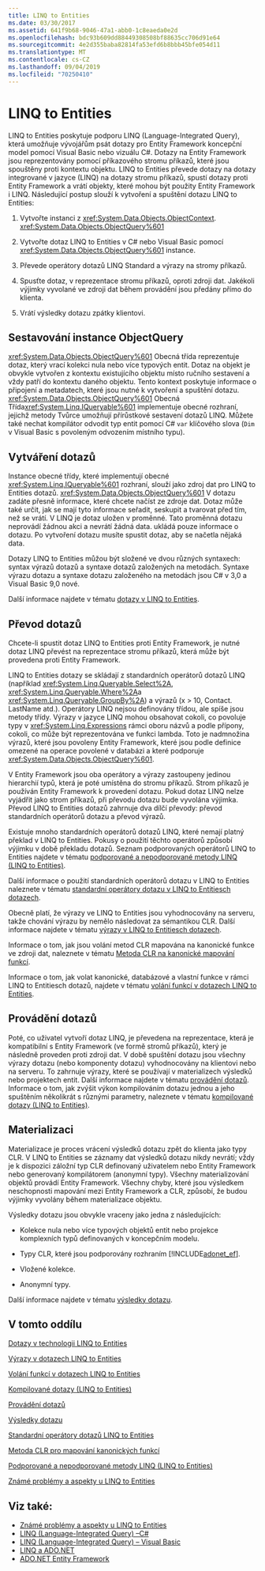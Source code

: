 ```yaml
---
title: LINQ to Entities
ms.date: 03/30/2017
ms.assetid: 641f9b68-9046-47a1-abb0-1c8eaeda0e2d
ms.openlocfilehash: bdc93b609dd88449308508bf88635cc706d91e64
ms.sourcegitcommit: 4e2d355baba82814fa53efd6b8bbb45bfe054d11
ms.translationtype: MT
ms.contentlocale: cs-CZ
ms.lasthandoff: 09/04/2019
ms.locfileid: "70250410"
---
```

# <a name="linq-to-entities"></a>LINQ to Entities
LINQ to Entities poskytuje podporu LINQ (Language-Integrated Query), která umožňuje vývojářům psát dotazy pro Entity Framework koncepční model pomocí Visual Basic nebo vizuálu C#. Dotazy na Entity Framework jsou reprezentovány pomocí příkazového stromu příkazů, které jsou spouštěny proti kontextu objektu. LINQ to Entities převede dotazy na dotazy integrované v jazyce (LINQ) na dotazy stromu příkazů, spustí dotazy proti Entity Framework a vrátí objekty, které mohou být použity Entity Framework i LINQ. Následující postup slouží k vytvoření a spuštění dotazu LINQ to Entities:  
  
1. Vytvořte instanci z <xref:System.Data.Objects.ObjectContext>. <xref:System.Data.Objects.ObjectQuery%601>  
  
2. Vytvořte dotaz LINQ to Entities v C# nebo Visual Basic pomocí <xref:System.Data.Objects.ObjectQuery%601> instance.  
  
3. Převede operátory dotazů LINQ Standard a výrazy na stromy příkazů.  
  
4. Spusťte dotaz, v reprezentace stromu příkazů, oproti zdroji dat. Jakékoli výjimky vyvolané ve zdroji dat během provádění jsou předány přímo do klienta.  
  
5. Vrátí výsledky dotazu zpátky klientovi.  
  
## <a name="constructing-an-objectquery-instance"></a>Sestavování instance ObjectQuery  
 <xref:System.Data.Objects.ObjectQuery%601> Obecná třída reprezentuje dotaz, který vrací kolekci nula nebo více typových entit. Dotaz na objekt je obvykle vytvořen z kontextu existujícího objektu místo ručního sestavení a vždy patří do kontextu daného objektu. Tento kontext poskytuje informace o připojení a metadatech, které jsou nutné k vytvoření a spuštění dotazu. <xref:System.Data.Objects.ObjectQuery%601> Obecná Třída<xref:System.Linq.IQueryable%601> implementuje obecné rozhraní, jejichž metody Tvůrce umožňují přírůstkové sestavení dotazů LINQ. Můžete také nechat kompilátor odvodit typ entit pomocí C# `var` klíčového slova (`Dim` v Visual Basic s povoleným odvozením místního typu).  
  
## <a name="composing-the-queries"></a>Vytváření dotazů  
 Instance obecné třídy, které implementují obecné <xref:System.Linq.IQueryable%601> rozhraní, slouží jako zdroj dat pro LINQ to Entities dotazů. <xref:System.Data.Objects.ObjectQuery%601> V dotazu zadáte přesně informace, které chcete načíst ze zdroje dat. Dotaz může také určit, jak se mají tyto informace seřadit, seskupit a tvarovat před tím, než se vrátí. V LINQ je dotaz uložen v proměnné. Tato proměnná dotazu neprovádí žádnou akci a nevrátí žádná data. ukládá pouze informace o dotazu. Po vytvoření dotazu musíte spustit dotaz, aby se načetla nějaká data.  
  
 Dotazy LINQ to Entities můžou být složené ve dvou různých syntaxech: syntax výrazů dotazů a syntaxe dotazů založených na metodách. Syntaxe výrazu dotazu a syntaxe dotazu založeného na metodách jsou C# v 3,0 a Visual Basic 9,0 nové.  
  
 Další informace najdete v tématu [dotazy v LINQ to Entities](queries-in-linq-to-entities.md).  
  
## <a name="query-conversion"></a>Převod dotazů  
 Chcete-li spustit dotaz LINQ to Entities proti Entity Framework, je nutné dotaz LINQ převést na reprezentace stromu příkazů, která může být provedena proti Entity Framework.  
  
 LINQ to Entities dotazy se skládají z standardních operátorů dotazů LINQ (například <xref:System.Linq.Queryable.Select%2A>, <xref:System.Linq.Queryable.Where%2A>a <xref:System.Linq.Queryable.GroupBy%2A>) a výrazů (x > 10, Contact. LastName atd.). Operátory LINQ nejsou definovány třídou, ale spíše jsou metody třídy. Výrazy v jazyce LINQ mohou obsahovat cokoli, co povoluje typy v <xref:System.Linq.Expressions> rámci oboru názvů a podle přípony, cokoli, co může být reprezentována ve funkci lambda. Toto je nadmnožina výrazů, které jsou povoleny Entity Framework, které jsou podle definice omezené na operace povolené v databázi a které podporuje <xref:System.Data.Objects.ObjectQuery%601>.  
  
 V Entity Framework jsou oba operátory a výrazy zastoupeny jedinou hierarchií typů, která je poté umístěna do stromu příkazů. Strom příkazů je používán Entity Framework k provedení dotazu. Pokud dotaz LINQ nelze vyjádřit jako strom příkazů, při převodu dotazu bude vyvolána výjimka. Převod LINQ to Entities dotazů zahrnuje dva dílčí převody: převod standardních operátorů dotazu a převod výrazů.  
  
 Existuje mnoho standardních operátorů dotazů LINQ, které nemají platný překlad v LINQ to Entities. Pokusy o použití těchto operátorů způsobí výjimku v době překladu dotazů. Seznam podporovaných operátorů LINQ to Entities najdete v tématu [podporované a nepodporované metody LINQ (LINQ to Entities)](supported-and-unsupported-linq-methods-linq-to-entities.md).  
  
 Další informace o použití standardních operátorů dotazu v LINQ to Entities naleznete v tématu [standardní operátory dotazu v LINQ to Entitiesch dotazech](standard-query-operators-in-linq-to-entities-queries.md).  
  
 Obecně platí, že výrazy ve LINQ to Entities jsou vyhodnocovány na serveru, takže chování výrazu by nemělo následovat za sémantikou CLR. Další informace najdete v tématu [výrazy v LINQ to Entitiesch dotazech](expressions-in-linq-to-entities-queries.md).  
  
 Informace o tom, jak jsou volání metod CLR mapována na kanonické funkce ve zdroji dat, naleznete v tématu [Metoda CLR na kanonické mapování funkcí](clr-method-to-canonical-function-mapping.md).  
  
 Informace o tom, jak volat kanonické, databázové a vlastní funkce v rámci LINQ to Entitiesch dotazů, najdete v tématu [volání funkcí v dotazech LINQ to Entities](calling-functions-in-linq-to-entities-queries.md).  
  
## <a name="query-execution"></a>Provádění dotazů  
 Poté, co uživatel vytvoří dotaz LINQ, je převedena na reprezentace, která je kompatibilní s Entity Framework (ve formě stromů příkazů), který je následně proveden proti zdroji dat. V době spuštění dotazu jsou všechny výrazy dotazu (nebo komponenty dotazu) vyhodnocovány na klientovi nebo na serveru. To zahrnuje výrazy, které se používají v materializech výsledků nebo projektech entit. Další informace najdete v tématu [provádění dotazů](query-execution.md). Informace o tom, jak zvýšit výkon kompilováním dotazu jednou a jeho spuštěním několikrát s různými parametry, naleznete v tématu [kompilované dotazy (LINQ to Entities)](compiled-queries-linq-to-entities.md).  
  
## <a name="materialization"></a>Materializaci  
 Materializace je proces vrácení výsledků dotazu zpět do klienta jako typy CLR. V LINQ to Entities se záznamy dat výsledků dotazu nikdy nevrátí; vždy je k dispozici záložní typ CLR definovaný uživatelem nebo Entity Framework nebo generovaný kompilátorem (anonymní typy). Všechny materializování objektů provádí Entity Framework. Všechny chyby, které jsou výsledkem neschopnosti mapování mezi Entity Framework a CLR, způsobí, že budou výjimky vyvolány během materializace objektu.  
  
 Výsledky dotazu jsou obvykle vraceny jako jedna z následujících:  
  
- Kolekce nula nebo více typových objektů entit nebo projekce komplexních typů definovaných v koncepčním modelu.  
  
- Typy CLR, které jsou podporovány rozhraním [!INCLUDE[adonet_ef](../../../../../../includes/adonet-ef-md.md)].  
  
- Vložené kolekce.  
  
- Anonymní typy.  
  
 Další informace najdete v tématu [výsledky dotazu](query-results.md).  
  
## <a name="in-this-section"></a>V tomto oddílu  
 [Dotazy v technologii LINQ to Entities](queries-in-linq-to-entities.md)  
  
 [Výrazy v dotazech LINQ to Entities](expressions-in-linq-to-entities-queries.md)  
  
 [Volání funkcí v dotazech LINQ to Entities](calling-functions-in-linq-to-entities-queries.md)  
  
 [Kompilované dotazy (LINQ to Entities)](compiled-queries-linq-to-entities.md)  
  
 [Provádění dotazů](query-execution.md)  
  
 [Výsledky dotazu](query-results.md)  
  
 [Standardní operátory dotazů LINQ to Entities](standard-query-operators-in-linq-to-entities-queries.md)  
  
 [Metoda CLR pro mapování kanonických funkcí](clr-method-to-canonical-function-mapping.md)  
  
 [Podporované a nepodporované metody LINQ (LINQ to Entities)](supported-and-unsupported-linq-methods-linq-to-entities.md)  
  
 [Známé problémy a aspekty u LINQ to Entities](known-issues-and-considerations-in-linq-to-entities.md)  
  
## <a name="see-also"></a>Viz také:

- [Známé problémy a aspekty u LINQ to Entities](known-issues-and-considerations-in-linq-to-entities.md)
- [LINQ (Language-Integrated Query) –C#](../../../../../csharp/programming-guide/concepts/linq/index.md)
- [LINQ (Language-Integrated Query) – Visual Basic](../../../../../visual-basic/programming-guide/concepts/linq/index.md)
- [LINQ a ADO.NET](../../linq-and-ado-net.md)
- [ADO.NET Entity Framework](../index.md)

